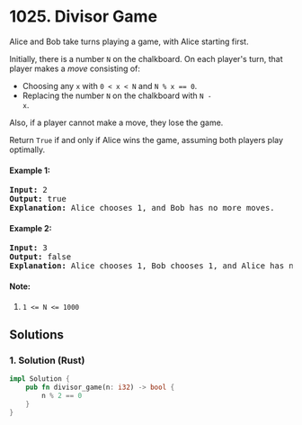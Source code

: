 # 1025. Divisor Game
Alice and Bob take turns playing a game, with Alice starting first.

Initially, there is a number <code>N</code> on the chalkboard.  On each player's turn, that player makes a *move* consisting of:
* Choosing any <code>x</code> with <code>0 < x < N</code> and <code>N % x == 0</code>.
* Replacing the number <code>N</code> on the chalkboard with <code>N - x</code>.

Also, if a player cannot make a move, they lose the game.

Return <code>True</code> if and only if Alice wins the game, assuming both players play optimally.

#### Example 1:
<pre>
<strong>Input:</strong> 2
<strong>Output:</strong> true
<strong>Explanation:</strong> Alice chooses 1, and Bob has no more moves.
</pre>

#### Example 2:
<pre>
<strong>Input:</strong> 3
<strong>Output:</strong> false
<strong>Explanation:</strong> Alice chooses 1, Bob chooses 1, and Alice has no more moves.
</pre>

#### Note:
1. <code>1 <= N <= 1000</code>

## Solutions

### 1. Solution (Rust)
```Rust
impl Solution {
    pub fn divisor_game(n: i32) -> bool {
        n % 2 == 0
    }
}
```
